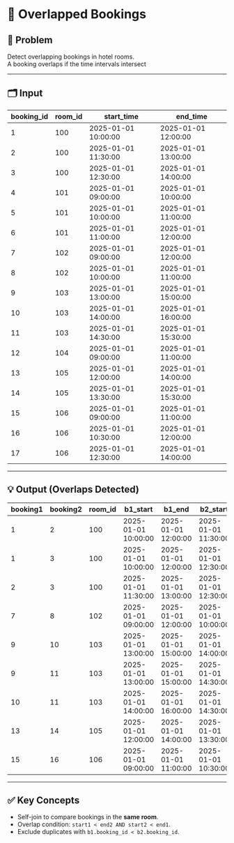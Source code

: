 
# 🏨 Overlapped Bookings

## 📌 Problem
Detect overlapping bookings in hotel rooms.  
A booking overlaps if the time intervals intersect


---

## 🗂️ Input

| booking_id | room_id | start_time          | end_time            |
|------------|---------|---------------------|---------------------|
| 1          | 100     | 2025-01-01 10:00:00 | 2025-01-01 12:00:00 |
| 2          | 100     | 2025-01-01 11:30:00 | 2025-01-01 13:00:00 |
| 3          | 100     | 2025-01-01 12:30:00 | 2025-01-01 14:00:00 |
| 4          | 101     | 2025-01-01 09:00:00 | 2025-01-01 10:00:00 |
| 5          | 101     | 2025-01-01 10:00:00 | 2025-01-01 11:00:00 |
| 6          | 101     | 2025-01-01 11:00:00 | 2025-01-01 12:00:00 |
| 7          | 102     | 2025-01-01 09:00:00 | 2025-01-01 12:00:00 |
| 8          | 102     | 2025-01-01 10:00:00 | 2025-01-01 11:00:00 |
| 9          | 103     | 2025-01-01 13:00:00 | 2025-01-01 15:00:00 |
| 10         | 103     | 2025-01-01 14:00:00 | 2025-01-01 16:00:00 |
| 11         | 103     | 2025-01-01 14:30:00 | 2025-01-01 15:30:00 |
| 12         | 104     | 2025-01-01 09:00:00 | 2025-01-01 11:00:00 |
| 13         | 105     | 2025-01-01 12:00:00 | 2025-01-01 14:00:00 |
| 14         | 105     | 2025-01-01 13:30:00 | 2025-01-01 15:30:00 |
| 15         | 106     | 2025-01-01 09:00:00 | 2025-01-01 11:00:00 |
| 16         | 106     | 2025-01-01 10:30:00 | 2025-01-01 12:00:00 |
| 17         | 106     | 2025-01-01 12:30:00 | 2025-01-01 14:00:00 |

---

## 💡 Output (Overlaps Detected)

| booking1 | booking2 | room_id | b1_start            | b1_end              | b2_start            | b2_end              |
|----------|----------|---------|---------------------|---------------------|---------------------|---------------------|
| 1        | 2        | 100     | 2025-01-01 10:00:00 | 2025-01-01 12:00:00 | 2025-01-01 11:30:00 | 2025-01-01 13:00:00 |
| 1        | 3        | 100     | 2025-01-01 10:00:00 | 2025-01-01 12:00:00 | 2025-01-01 12:30:00 | 2025-01-01 14:00:00 |
| 2        | 3        | 100     | 2025-01-01 11:30:00 | 2025-01-01 13:00:00 | 2025-01-01 12:30:00 | 2025-01-01 14:00:00 |
| 7        | 8        | 102     | 2025-01-01 09:00:00 | 2025-01-01 12:00:00 | 2025-01-01 10:00:00 | 2025-01-01 11:00:00 |
| 9        | 10       | 103     | 2025-01-01 13:00:00 | 2025-01-01 15:00:00 | 2025-01-01 14:00:00 | 2025-01-01 16:00:00 |
| 9        | 11       | 103     | 2025-01-01 13:00:00 | 2025-01-01 15:00:00 | 2025-01-01 14:30:00 | 2025-01-01 15:30:00 |
| 10       | 11       | 103     | 2025-01-01 14:00:00 | 2025-01-01 16:00:00 | 2025-01-01 14:30:00 | 2025-01-01 15:30:00 |
| 13       | 14       | 105     | 2025-01-01 12:00:00 | 2025-01-01 14:00:00 | 2025-01-01 13:30:00 | 2025-01-01 15:30:00 |
| 15       | 16       | 106     | 2025-01-01 09:00:00 | 2025-01-01 11:00:00 | 2025-01-01 10:30:00 | 2025-01-01 12:00:00 |

---

## ✅ Key Concepts
- Self-join to compare bookings in the **same room**.  
- Overlap condition: `start1 < end2 AND start2 < end1`.  
- Exclude duplicates with `b1.booking_id < b2.booking_id`.  

